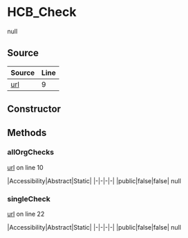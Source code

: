 # HCB_Check

null
## Source
|Source|Line|
|-|-|
|[url](https://github.com/devramsean0/hcb.js/blob/00f25a4/src/api_endpoints/checks.ts#L9)|9|
## Constructor
## Methods
### allOrgChecks
[url](https://github.com/devramsean0/hcb.js/blob/00f25a4/src/api_endpoints/checks.ts#L10) on line 10  

|Accessibility|Abstract|Static|
|-|-|-|-|
|public|false|false|
null

### singleCheck
[url](https://github.com/devramsean0/hcb.js/blob/00f25a4/src/api_endpoints/checks.ts#L22) on line 22  

|Accessibility|Abstract|Static|
|-|-|-|-|
|public|false|false|
null
